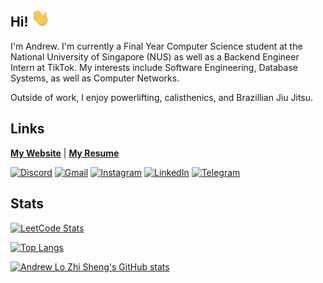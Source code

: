 ## Hi! <img src="./img/wave.gif" width="30">

I'm Andrew. I'm currently a Final Year Computer Science student at the National University of Singapore (NUS) as well as a Backend Engineer Intern at TikTok. My interests include Software Engineering, Database Systems, as well as Computer Networks.

Outside of work, I enjoy powerlifting, calisthenics, and Brazillian Jiu Jitsu.

<!-- In other words, my hobbies are building programs and breaking people.

*yoroshiku*

![peko](./img/peko.gif) -->


## Links
[__My Website__](https://wrewsama.github.io/) | [__My Resume__](https://drive.google.com/file/d/1MJAO1s1ec08e9yz7NC2GUCtQ4EpYXhnS/view)

[![Discord](https://img.shields.io/badge/Discord-%235865F2.svg?style=for-the-badge&logo=discord&logoColor=white)](https://discordapp.com/users/168340249787760640)
[![Gmail](https://img.shields.io/badge/Gmail-D14836?style=for-the-badge&logo=gmail&logoColor=white)](mailto:andrewlzs512@gmail.com)
[![Instagram](https://img.shields.io/badge/Instagram-%23E4405F.svg?style=for-the-badge&logo=Instagram&logoColor=white)](https://www.instagram.com/wrewsama/)
[![LinkedIn](https://img.shields.io/badge/linkedin-%230077B5.svg?style=for-the-badge&logo=linkedin&logoColor=white)](https://www.linkedin.com/in/andrewlozhisheng/)
[![Telegram](https://img.shields.io/badge/Telegram-2CA5E0?style=for-the-badge&logo=telegram&logoColor=white)](https://t.me/wrewsama)


## Stats
[![LeetCode Stats](https://leetcard.jacoblin.cool/wrewsama?ext=contest)](https://leetcode.com/wrewsama/)

[![Top Langs](https://github-readme-stats.vercel.app/api/top-langs/?username=wrewsama&theme=bear&exclude_repo=Chew-sy)](https://github.com/anuraghazra/github-readme-stats)

[![Andrew Lo Zhi Sheng's GitHub stats](https://github-readme-stats.vercel.app/api?username=wrewsama&show_icons=true&theme=bear)](https://github.com/anuraghazra/github-readme-stats)


<!-- ## Thanks for stopping by! 🌸🌸🌸
![miko](./img/miko.gif) -->
